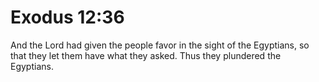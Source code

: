# Exodus 12:36

And the Lord had given the people favor in the sight of the Egyptians, so that they let them have what they asked. Thus they plundered the Egyptians.
